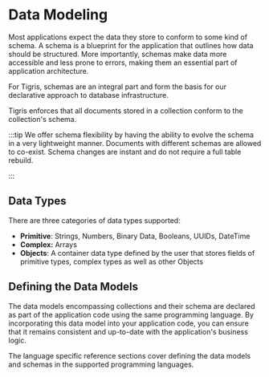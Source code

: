 # Data Modeling

Most applications expect the data they store to conform to some kind of
schema. A schema is a blueprint for the application that outlines how data
should be structured. More importantly, schemas make data more accessible and
less prone to errors, making them an essential part of application architecture.

For Tigris, schemas are an integral part and form the basis for our declarative
approach to database infrastructure.

Tigris enforces that all documents stored in a collection conform to the
collection's schema.

:::tip
We offer schema flexibility by having the ability to evolve the schema in a
very lightweight manner. Documents with different schemas are allowed to
co-exist. Schema changes are instant and do not require a full table rebuild.

:::

## Data Types

There are three categories of data types supported:

- **Primitive**: Strings, Numbers, Binary Data, Booleans, UUIDs, DateTime
- **Complex:** Arrays
- **Objects**: A container data type defined by the user that stores fields
  of primitive types, complex types as well as other Objects

## Defining the Data Models

The data models encompassing collections and their schema are declared
as part of the application code using the same programming language. By
incorporating this data model into your application code, you can ensure
that it remains consistent and up-to-date with the application's business logic.

The language specific reference sections cover defining the data models and
schemas in the supported programming languages.
